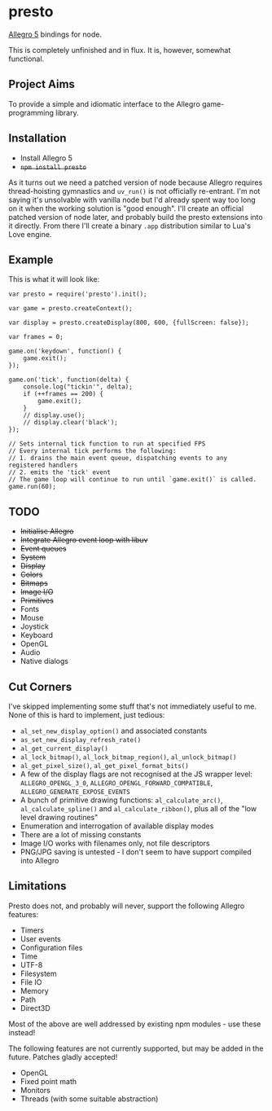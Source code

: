 # presto

[Allegro 5](http://alleg.sourceforge.net/) bindings for node.

This is completely unfinished and in flux. It is, however, somewhat functional.

## Project Aims

To provide a simple and idiomatic interface to the Allegro game-programming library.

## Installation

  * Install Allegro 5
  * <del>`npm install presto`</del>

As it turns out we need a patched version of node because Allegro requires thread-hoisting gymnastics and `uv_run()` is not officially re-entrant. I'm not saying it's unsolvable with vanilla node but I'd already spent way too long on it when the working solution is "good enough". I'll create an official patched version of node later, and probably build the presto extensions into it directly. From there I'll create a binary `.app` distribution similar to Lua's Love engine.

## Example

This is what it will look like:

    var presto = require('presto').init();

    var game = presto.createContext();

    var display = presto.createDisplay(800, 600, {fullScreen: false});

    var frames = 0;

    game.on('keydown', function() {
        game.exit();
    });

    game.on('tick', function(delta) {
        console.log("tickin'", delta);
        if (++frames == 200) {
            game.exit();
        }
        // display.use();
        // display.clear('black');
    });

    // Sets internal tick function to run at specified FPS
    // Every internal tick performs the following:
    // 1. drains the main event queue, dispatching events to any registered handlers
    // 2. emits the 'tick' event
    // The game loop will continue to run until `game.exit()` is called.
    game.run(60);

## TODO

  * <del>Initialise Allegro</del>
  * <del>Integrate Allegro event loop with libuv</del>
  * <del>Event queues</del>
  * <del>System</del>
  * <del>Display</del>
  * <del>Colors</del>
  * <del>Bitmaps</del>
  * <del>Image I/O</del>
  * <del>Primitives</del>
  * Fonts
  * Mouse
  * Joystick
  * Keyboard
  * OpenGL
  * Audio
  * Native dialogs

## Cut Corners

I've skipped implementing some stuff that's not immediately useful to me. None of this is hard to implement, just tedious:

  * `al_set_new_display_option()` and associated constants
  * `as_set_new_display_refresh_rate()`
  * `al_get_current_display()`
  * `al_lock_bitmap()`, `al_lock_bitmap_region()`, `al_unlock_bitmap()`
  * `al_get_pixel_size()`, `al_get_pixel_format_bits()`
  * A few of the display flags are not recognised at the JS wrapper level: `ALLEGRO_OPENGL_3_0`, `ALLEGRO_OPENGL_FORWARD_COMPATIBLE`, `ALLEGRO_GENERATE_EXPOSE_EVENTS`
  * A bunch of primitive drawing functions: `al_calculate_arc()`, `al_calculate_spline()` and `al_calculate_ribbon()`, plus all of the "low level drawing routines"
  * Enumeration and interrogation of available display modes
  * There are a lot of missing constants
  * Image I/O works with filenames only, not file descriptors
  * PNG/JPG saving is untested - I don't seem to have support compiled into Allegro

## Limitations

Presto does not, and probably will never, support the following Allegro features:

  * Timers
  * User events
  * Configuration files
  * Time
  * UTF-8
  * Filesystem
  * File IO
  * Memory
  * Path
  * Direct3D

Most of the above are well addressed by existing npm modules - use these instead!

The following features are not currently supported, but may be added in the future. Patches gladly accepted!

  * OpenGL
  * Fixed point math
  * Monitors
  * Threads (with some suitable abstraction)
